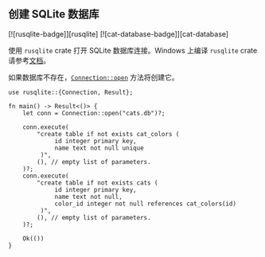 ## 创建 SQLite 数据库

<!--
> [database/sqlite/initialization.md](https://github.com/rust-lang-nursery/rust-cookbook/blob/master/src/database/sqlite/initialization.md)
> <br />
> commit b61c8e588ad8445de36cd5f28e99232b5f858a41 - 2020.06.01
-->

[![rusqlite-badge]][rusqlite] [![cat-database-badge]][cat-database]

使用 `rusqlite` crate 打开 SQLite 数据库连接。Windows 上编译 `rusqlite` crate 请参考[文档][documentation]。

如果数据库不存在，[`Connection::open`] 方法将创建它。

```rust,edition2018,no_run
use rusqlite::{Connection, Result};

fn main() -> Result<()> {
    let conn = Connection::open("cats.db")?;

    conn.execute(
        "create table if not exists cat_colors (
             id integer primary key,
             name text not null unique
         )",
        (), // empty list of parameters.
    )?;
    conn.execute(
        "create table if not exists cats (
             id integer primary key,
             name text not null,
             color_id integer not null references cat_colors(id)
         )",
        (), // empty list of parameters.
    )?;

    Ok(())
}

```

[`Connection::open`]: https://docs.rs/rusqlite/*/rusqlite/struct.Connection.html#method.open

[documentation]: https://github.com/jgallagher/rusqlite#user-content-notes-on-building-rusqlite-and-libsqlite3-sys

